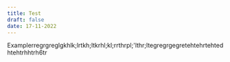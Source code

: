 ```yaml
---
title: Test
draft: false
date: 17-11-2022
---
```

Examplerregrgreglgkhlk;lrtkh;ltkrhl;kl;rrthrpl;'lthr;ltegregrgegretehtehrtehtedhtehtrhhtrh6tr